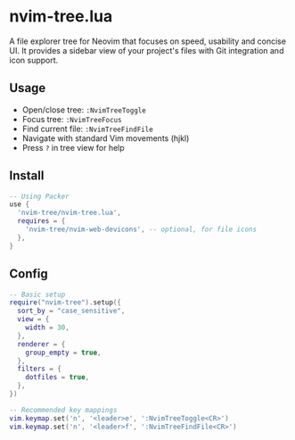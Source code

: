 # nvim-tree.lua

A file explorer tree for Neovim that focuses on speed, usability and concise UI. It provides a sidebar view of your project's files with Git integration and icon support.

## Usage
- Open/close tree: `:NvimTreeToggle`
- Focus tree: `:NvimTreeFocus` 
- Find current file: `:NvimTreeFindFile`
- Navigate with standard Vim movements (hjkl)
- Press `?` in tree view for help

## Install
```lua
-- Using Packer
use {
  'nvim-tree/nvim-tree.lua',
  requires = {
    'nvim-tree/nvim-web-devicons', -- optional, for file icons
  },
}
```

## Config
```lua
-- Basic setup
require("nvim-tree").setup({
  sort_by = "case_sensitive",
  view = {
    width = 30,
  },
  renderer = {
    group_empty = true,
  },
  filters = {
    dotfiles = true,
  },
})

-- Recommended key mappings
vim.keymap.set('n', '<leader>e', ':NvimTreeToggle<CR>')
vim.keymap.set('n', '<leader>f', ':NvimTreeFindFile<CR>')
```
